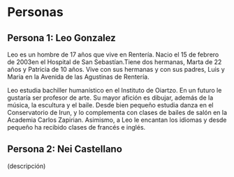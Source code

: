 # Personas

<!--
    Podéis definir varias personas al mismo nivel, o un personaje básico/principal y algunos secundarios. Adaptad la estructura del documento a vuestro caso.
-->

## Persona 1: Leo Gonzalez 

Leo es un hombre de 17 años que vive en Rentería. Nacio el 15 de febrero de 2003en el Hospital de San Sebastían.Tiene dos hermanas, Marta de 22 años y Patricia de 10 años. Vive con sus hermanas y con sus padres, Luis y Maria en la Avenida de las Agustinas de Rentería. 

Leo estudia bachiller humanístico en el Instituto de Oiartzo. En un futuro le gustaría ser profesor de arte. Su mayor afición es dibujar, además de la música, la escultura y el baile. Desde bien pequeño estudia danza en el Conservatorio de Irun, y lo complementa con clases de bailes de salón en la Academia Carlos Zapirian. Asimismo, a Leo le encantan los idiomas y desde pequeño ha recibido clases de francés e inglés.

## Persona 2: Nei Castellano

(descripción)

